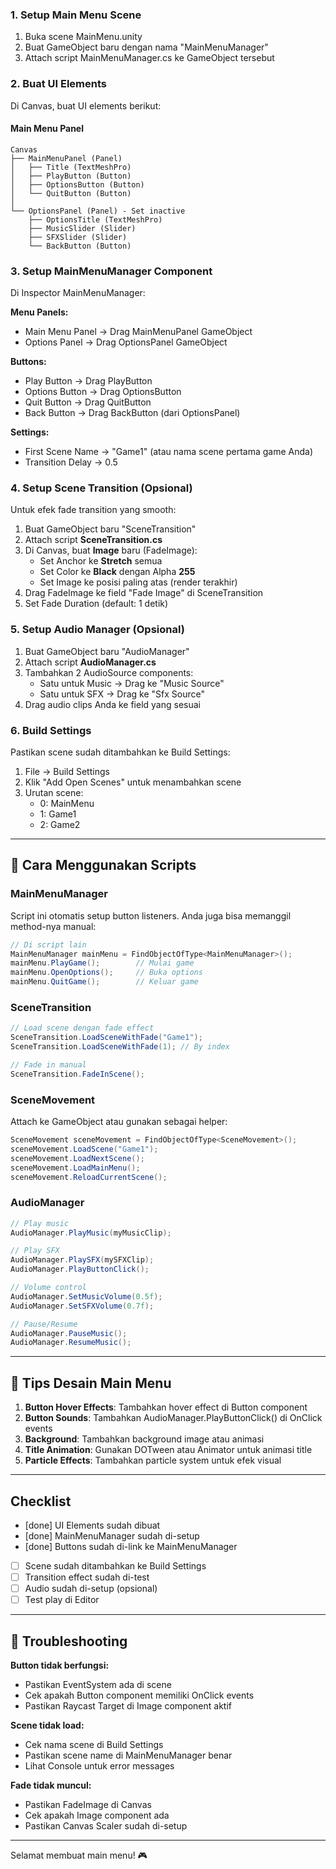 ### 1. Setup Main Menu Scene

1. Buka scene MainMenu.unity
2. Buat GameObject baru dengan nama "MainMenuManager"
3. Attach script MainMenuManager.cs ke GameObject tersebut

### 2. Buat UI Elements

Di Canvas, buat UI elements berikut:

#### Main Menu Panel
```
Canvas
├── MainMenuPanel (Panel)
│   ├── Title (TextMeshPro)
│   ├── PlayButton (Button)
│   ├── OptionsButton (Button)
│   └── QuitButton (Button)
│
└── OptionsPanel (Panel) - Set inactive
    ├── OptionsTitle (TextMeshPro)
    ├── MusicSlider (Slider)
    ├── SFXSlider (Slider)
    └── BackButton (Button)
```

### 3. Setup MainMenuManager Component

Di Inspector MainMenuManager:

**Menu Panels:**
- Main Menu Panel → Drag MainMenuPanel GameObject
- Options Panel → Drag OptionsPanel GameObject

**Buttons:**
- Play Button → Drag PlayButton
- Options Button → Drag OptionsButton
- Quit Button → Drag QuitButton
- Back Button → Drag BackButton (dari OptionsPanel)

**Settings:**
- First Scene Name → "Game1" (atau nama scene pertama game Anda)
- Transition Delay → 0.5

### 4. Setup Scene Transition (Opsional)

Untuk efek fade transition yang smooth:

1. Buat GameObject baru "SceneTransition"
2. Attach script **SceneTransition.cs**
3. Di Canvas, buat **Image** baru (FadeImage):
   - Set Anchor ke **Stretch** semua
   - Set Color ke **Black** dengan Alpha **255**
   - Set Image ke posisi paling atas (render terakhir)
4. Drag FadeImage ke field "Fade Image" di SceneTransition
5. Set Fade Duration (default: 1 detik)

### 5. Setup Audio Manager (Opsional)

1. Buat GameObject baru "AudioManager"
2. Attach script **AudioManager.cs**
3. Tambahkan 2 AudioSource components:
   - Satu untuk Music → Drag ke "Music Source"
   - Satu untuk SFX → Drag ke "Sfx Source"
4. Drag audio clips Anda ke field yang sesuai

### 6. Build Settings

Pastikan scene sudah ditambahkan ke Build Settings:

1. File → Build Settings
2. Klik "Add Open Scenes" untuk menambahkan scene
3. Urutan scene:
   - 0: MainMenu
   - 1: Game1
   - 2: Game2

---

## 🔧 Cara Menggunakan Scripts

### MainMenuManager

Script ini otomatis setup button listeners. Anda juga bisa memanggil method-nya manual:

```csharp
// Di script lain
MainMenuManager mainMenu = FindObjectOfType<MainMenuManager>();
mainMenu.PlayGame();        // Mulai game
mainMenu.OpenOptions();     // Buka options
mainMenu.QuitGame();        // Keluar game
```

### SceneTransition

```csharp
// Load scene dengan fade effect
SceneTransition.LoadSceneWithFade("Game1");
SceneTransition.LoadSceneWithFade(1); // By index

// Fade in manual
SceneTransition.FadeInScene();
```

### SceneMovement

Attach ke GameObject atau gunakan sebagai helper:

```csharp
SceneMovement sceneMovement = FindObjectOfType<SceneMovement>();
sceneMovement.LoadScene("Game1");
sceneMovement.LoadNextScene();
sceneMovement.LoadMainMenu();
sceneMovement.ReloadCurrentScene();
```

### AudioManager

```csharp
// Play music
AudioManager.PlayMusic(myMusicClip);

// Play SFX
AudioManager.PlaySFX(mySFXClip);
AudioManager.PlayButtonClick();

// Volume control
AudioManager.SetMusicVolume(0.5f);
AudioManager.SetSFXVolume(0.7f);

// Pause/Resume
AudioManager.PauseMusic();
AudioManager.ResumeMusic();
```

---

## 🎨 Tips Desain Main Menu

1. **Button Hover Effects**: Tambahkan hover effect di Button component
2. **Button Sounds**: Tambahkan AudioManager.PlayButtonClick() di OnClick events
3. **Background**: Tambahkan background image atau animasi
4. **Title Animation**: Gunakan DOTween atau Animator untuk animasi title
5. **Particle Effects**: Tambahkan particle system untuk efek visual

---

## Checklist

- [done] UI Elements sudah dibuat
- [done] MainMenuManager sudah di-setup
- [done] Buttons sudah di-link ke MainMenuManager
- [ ] Scene sudah ditambahkan ke Build Settings
- [ ] Transition effect sudah di-test
- [ ] Audio sudah di-setup (opsional)
- [ ] Test play di Editor

---

## 🐛 Troubleshooting

**Button tidak berfungsi:**
- Pastikan EventSystem ada di scene
- Cek apakah Button component memiliki OnClick events
- Pastikan Raycast Target di Image component aktif

**Scene tidak load:**
- Cek nama scene di Build Settings
- Pastikan scene name di MainMenuManager benar
- Lihat Console untuk error messages

**Fade tidak muncul:**
- Pastikan FadeImage di Canvas
- Cek apakah Image component ada
- Pastikan Canvas Scaler sudah di-setup

---

Selamat membuat main menu! 🎮
